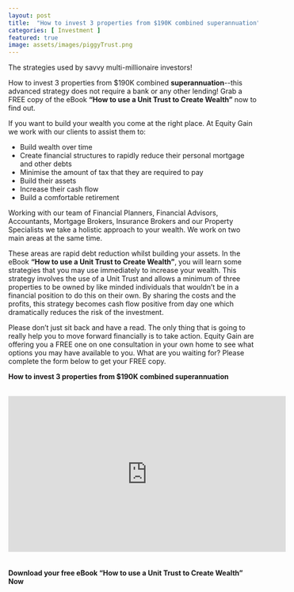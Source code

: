```yaml
---
layout: post
title:  "How to invest 3 properties from $190K combined superannuation"
categories: [ Investment ]
featured: true
image: assets/images/piggyTrust.png
---
```

The strategies used by savvy multi-millionaire investors!

How to invest 3 properties from $190K combined <b>superannuation</b>--this advanced strategy does not require a bank or any other lending! Grab a FREE copy of the eBook <b>“How to use a Unit Trust to Create Wealth”</b> now to find out.

If you want to build your wealth you come at the right place. At Equity Gain we work with our clients to assist them to:

- Build wealth over time
- Create financial structures to rapidly reduce their personal mortgage and other debts
- Minimise the amount of tax that they are required to pay
- Build their assets
- Increase their cash flow
- Build a comfortable retirement

Working with our team of Financial Planners, Financial Advisors, Accountants, Mortgage Brokers, Insurance Brokers and our Property Specialists we take a holistic approach to your wealth. We work on two main areas at the same time.

These areas are rapid debt reduction whilst building your assets. In the eBook  <b>“How to use a Unit Trust to Create Wealth”</b>, you will learn some strategies that you may use immediately to increase your wealth. This strategy involves the use of a Unit Trust and allows a minimum of three properties to be owned by like minded individuals that wouldn’t be in a financial position to do this on their own. By sharing the costs and the profits, this strategy becomes cash flow positive from day one which dramatically reduces the risk of the investment.

Please don’t just sit back and have a read. The only thing that is going to really help you to move forward financially is to take action. Equity Gain are offering you a FREE one on one consultation in your own home to see what options you may have available to you. What are you waiting for?  Please complete the form below to get your FREE copy.

<b>How to invest 3 properties from $190K combined superannuation</b><br><br>
<iframe width="560" height="315" src="https://www.youtube.com/embed/8eR1u_0vgIA" frameborder="0" allow="accelerometer; autoplay; encrypted-media; gyroscope; picture-in-picture" allowfullscreen></iframe>
<br><br><br>
<b>Download your free eBook “How to use a Unit Trust to Create Wealth” Now</b>

<script type="text/javascript" src="//equitygain.com.au/mautic/form/generate.js?id=5"></script>
